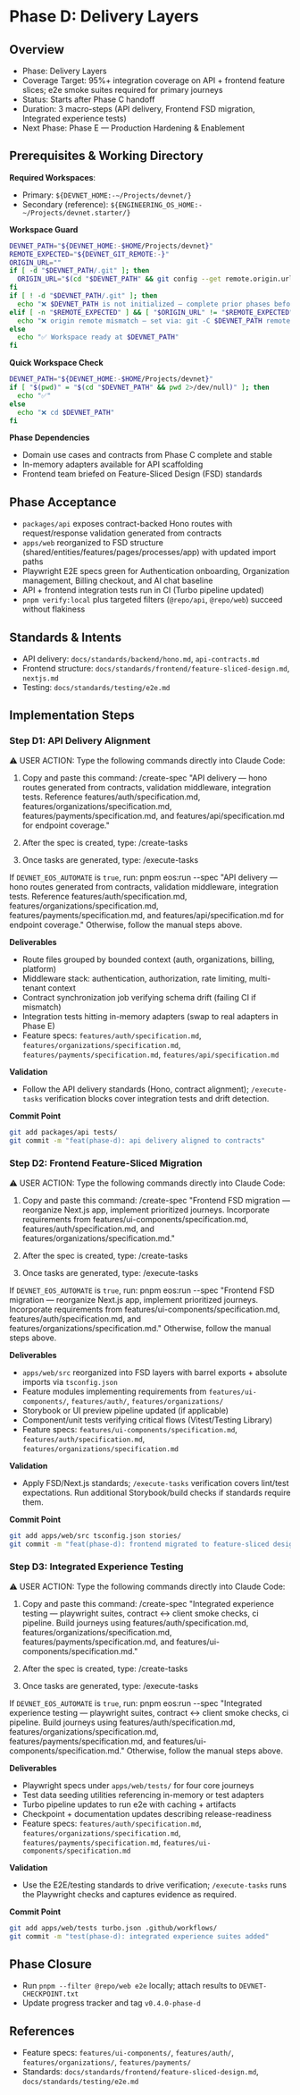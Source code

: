 # Phase D: Delivery Layers

## Overview

- Phase: Delivery Layers
- Coverage Target: 95%+ integration coverage on API + frontend feature slices; e2e smoke suites required for primary journeys
- Status: Starts after Phase C handoff
- Duration: 3 macro-steps (API delivery, Frontend FSD migration, Integrated experience tests)
- Next Phase: Phase E — Production Hardening & Enablement

## Prerequisites & Working Directory

**Required Workspaces**:
- Primary: `${DEVNET_HOME:-~/Projects/devnet/}`
- Secondary (reference): `${ENGINEERING_OS_HOME:-~/Projects/devnet.starter/}`

**Workspace Guard**
```bash
DEVNET_PATH="${DEVNET_HOME:-$HOME/Projects/devnet}"
REMOTE_EXPECTED="${DEVNET_GIT_REMOTE:-}"
ORIGIN_URL=""
if [ -d "$DEVNET_PATH/.git" ]; then
  ORIGIN_URL="$(cd "$DEVNET_PATH" && git config --get remote.origin.url 2>/dev/null)"
fi
if [ ! -d "$DEVNET_PATH/.git" ]; then
  echo "❌ $DEVNET_PATH is not initialized — complete prior phases before Phase D"
elif [ -n "$REMOTE_EXPECTED" ] && [ "$ORIGIN_URL" != "$REMOTE_EXPECTED" ]; then
  echo "❌ origin remote mismatch — set via: git -C $DEVNET_PATH remote set-url origin $REMOTE_EXPECTED"
else
  echo "✅ Workspace ready at $DEVNET_PATH"
fi
```

**Quick Workspace Check**
```bash
DEVNET_PATH="${DEVNET_HOME:-$HOME/Projects/devnet}"
if [ "$(pwd)" = "$(cd "$DEVNET_PATH" && pwd 2>/dev/null)" ]; then
  echo "✅"
else
  echo "❌ cd $DEVNET_PATH"
fi
```

**Phase Dependencies**
- Domain use cases and contracts from Phase C complete and stable
- In-memory adapters available for API scaffolding
- Frontend team briefed on Feature-Sliced Design (FSD) standards

## Phase Acceptance

- `packages/api` exposes contract-backed Hono routes with request/response validation generated from contracts
- `apps/web` reorganized to FSD structure (shared/entities/features/pages/processes/app) with updated import paths
- Playwright E2E specs green for Authentication onboarding, Organization management, Billing checkout, and AI chat baseline
- API + frontend integration tests run in CI (Turbo pipeline updated)
- `pnpm verify:local` plus targeted filters (`@repo/api`, `@repo/web`) succeed without flakiness

## Standards & Intents

- API delivery: `docs/standards/backend/hono.md`, `api-contracts.md`
- Frontend structure: `docs/standards/frontend/feature-sliced-design.md`, `nextjs.md`
- Testing: `docs/standards/testing/e2e.md`

## Implementation Steps

### Step D1: API Delivery Alignment

<user-action-required>
⚠️ USER ACTION: Type the following commands directly into Claude Code:

1. Copy and paste this command:
   /create-spec "API delivery — hono routes generated from contracts, validation middleware, integration tests. Reference features/auth/specification.md, features/organizations/specification.md, features/payments/specification.md, and features/api/specification.md for endpoint coverage."

2. After the spec is created, type:
   /create-tasks

3. Once tasks are generated, type:
   /execute-tasks

If `DEVNET_EOS_AUTOMATE` is `true`, run:
   pnpm eos:run --spec "API delivery — hono routes generated from contracts, validation middleware, integration tests. Reference features/auth/specification.md, features/organizations/specification.md, features/payments/specification.md, and features/api/specification.md for endpoint coverage."
Otherwise, follow the manual steps above.
</user-action-required>

**Deliverables**
- Route files grouped by bounded context (auth, organizations, billing, platform)
- Middleware stack: authentication, authorization, rate limiting, multi-tenant context
- Contract synchronization job verifying schema drift (failing CI if mismatch)
- Integration tests hitting in-memory adapters (swap to real adapters in Phase E)
- Feature specs: `features/auth/specification.md`, `features/organizations/specification.md`, `features/payments/specification.md`, `features/api/specification.md`

**Validation**
- Follow the API delivery standards (Hono, contract alignment); `/execute-tasks` verification blocks cover integration tests and drift detection.

**Commit Point**
```bash
git add packages/api tests/
git commit -m "feat(phase-d): api delivery aligned to contracts"
```

### Step D2: Frontend Feature-Sliced Migration

<user-action-required>
⚠️ USER ACTION: Type the following commands directly into Claude Code:

1. Copy and paste this command:
   /create-spec "Frontend FSD migration — reorganize Next.js app, implement prioritized journeys. Incorporate requirements from features/ui-components/specification.md, features/auth/specification.md, and features/organizations/specification.md."

2. After the spec is created, type:
   /create-tasks

3. Once tasks are generated, type:
   /execute-tasks

If `DEVNET_EOS_AUTOMATE` is `true`, run:
   pnpm eos:run --spec "Frontend FSD migration — reorganize Next.js app, implement prioritized journeys. Incorporate requirements from features/ui-components/specification.md, features/auth/specification.md, and features/organizations/specification.md."
Otherwise, follow the manual steps above.
</user-action-required>

**Deliverables**
- `apps/web/src` reorganized into FSD layers with barrel exports + absolute imports via `tsconfig.json`
- Feature modules implementing requirements from `features/ui-components/`, `features/auth/`, `features/organizations/`
- Storybook or UI preview pipeline updated (if applicable)
- Component/unit tests verifying critical flows (Vitest/Testing Library)
- Feature specs: `features/ui-components/specification.md`, `features/auth/specification.md`, `features/organizations/specification.md`

**Validation**
- Apply FSD/Next.js standards; `/execute-tasks` verification covers lint/test expectations. Run additional Storybook/build checks if standards require them.

**Commit Point**
```bash
git add apps/web/src tsconfig.json stories/
git commit -m "feat(phase-d): frontend migrated to feature-sliced design"
```

### Step D3: Integrated Experience Testing

<user-action-required>
⚠️ USER ACTION: Type the following commands directly into Claude Code:

1. Copy and paste this command:
   /create-spec "Integrated experience testing — playwright suites, contract ↔ client smoke checks, ci pipeline. Build journeys using features/auth/specification.md, features/organizations/specification.md, features/payments/specification.md, and features/ui-components/specification.md."

2. After the spec is created, type:
   /create-tasks

3. Once tasks are generated, type:
   /execute-tasks

If `DEVNET_EOS_AUTOMATE` is `true`, run:
   pnpm eos:run --spec "Integrated experience testing — playwright suites, contract ↔ client smoke checks, ci pipeline. Build journeys using features/auth/specification.md, features/organizations/specification.md, features/payments/specification.md, and features/ui-components/specification.md."
Otherwise, follow the manual steps above.
</user-action-required>

**Deliverables**
- Playwright specs under `apps/web/tests/` for four core journeys
- Test data seeding utilities referencing in-memory or test adapters
- Turbo pipeline updates to run e2e with caching + artifacts
- Checkpoint + documentation updates describing release-readiness
- Feature specs: `features/auth/specification.md`, `features/organizations/specification.md`, `features/payments/specification.md`, `features/ui-components/specification.md`

**Validation**
- Use the E2E/testing standards to drive verification; `/execute-tasks` runs the Playwright checks and captures evidence as required.

**Commit Point**
```bash
git add apps/web/tests turbo.json .github/workflows/
git commit -m "test(phase-d): integrated experience suites added"
```

## Phase Closure

- Run `pnpm --filter @repo/web e2e` locally; attach results to `DEVNET-CHECKPOINT.txt`
- Update progress tracker and tag `v0.4.0-phase-d`

## References

- Feature specs: `features/ui-components/`, `features/auth/`, `features/organizations/`, `features/payments/`
- Standards: `docs/standards/frontend/feature-sliced-design.md`, `docs/standards/testing/e2e.md`
